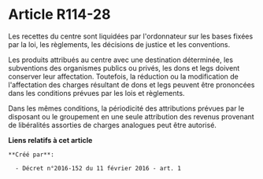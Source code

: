 # Article R114-28

Les recettes du centre sont liquidées par l'ordonnateur sur les bases fixées par la loi, les règlements, les décisions de
justice et les conventions. 

Les produits attribués au centre avec une destination déterminée, les subventions des organismes publics ou privés, les dons
et legs doivent conserver leur affectation. Toutefois, la réduction ou la modification de l'affectation des charges résultant
de dons et legs peuvent être prononcées dans les conditions prévues par les lois et règlements. 

Dans les mêmes conditions, la périodicité des attributions prévues par le disposant ou le groupement en une seule attribution
des revenus provenant de libéralités assorties de charges analogues peut être autorisé.

**Liens relatifs à cet article**

	**Créé par**:

	  - Décret n°2016-152 du 11 février 2016 - art. 1
